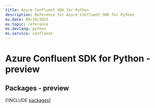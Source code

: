 ```yaml
---
title: Azure Confluent SDK for Python
description: Reference for Azure Confluent SDK for Python
ms.date: 09/19/2025
ms.topic: reference
ms.devlang: python
ms.service: confluent
---
```

# Azure Confluent SDK for Python - preview
## Packages - preview
[!INCLUDE [packages](confluent-index.md)]